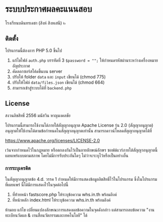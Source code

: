 # ระบบประกาศผลคะแนนสอบ

โรงเรียนบดินทรเดชา (สิงห์ สิงหเสนี) ๒

## ติดตั้ง

โปรแกรมนี้ต้องการ PHP 5.0 ขึ้นไป

1. แก้ไขไฟล์ `auth.php` บรรทัดที่ 3 `$password = "";` ให้กำหนดรหัสผ่านระหว่างเครื่องหมายอัญประกาศ
2. คัดลอกซอร์สโค้ดขึ้นบน server
3. ปรับให้ folder `data` และ `input` เขียนได้ (chmod 775)
4. ปรับให้ไฟล์ `data/files.json` เขียนได้ (chmod 664)
5. สามารถเข้าสู่ระบบได้ที่ `backend.php`

## License

สงวนลิขสิทธิ์ 2556 มนัสวิน หาญมงคลชัย

โปรแกรมนี้สามารถใช้งานได้ภายใต้สัญญาอนุญาต Apache License รุ่น 2.0 (สัญญาอนุญาต)
อนุญาตให้ใช้งานได้ตามข้อกำหนดในสัญญาอนุญาตเท่านั้น สามารถดาวน์โหลดสัญญาอนุญาตได้ที่

https://www.apache.org/licenses/LICENSE-2.0

เว้นจากกำหนดไว้ในกฎหมาย หรือตกลงกันไว้เป็นลายลักษณ์อักษร ซอฟต์แวร์ภายใต้สัญญาอนุญาตนี้
เผยแพร่แบบตามสภาพ โดยไม่มีการรับประกันใดๆ ไม่ว่าจะระบุไว้หรือเป็นอย่างอื่น

### การระบุเครดิต

ในสัญญาอนุญาตข้อ 4.d. วรรค 1 กำหนดให้มีการแสดงข้อมูลลิขสิทธิ์ไว้ในโปรแกรม ซึ่งในโปรแกรมที่เผยแพร่
นี้ได้มีการแสดงไว้ในจุดต่อไปนี้

1. ที่ท้ายหน้า fastscore.php ให้ระบุข้อความ whs.in.th พร้อมลิงค์
2. ที่หน้าหลัก index.html ให้ระบุข้อความ whs.in.th พร้อมลิงค์

ห้ามลบ แก้ไข เปลี่ยนแปลงลักษณะการแสดงผลข้อความในจุดดังกล่าว แต่สามารถลบข้อความ "งานทะเบียนวัดผล & งานสื่อนวัตกรรมและเทคโนโลยี" ได้
